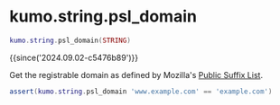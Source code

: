 # kumo.string.psl_domain

```lua
kumo.string.psl_domain(STRING)
```

{{since('2024.09.02-c5476b89')}}

Get the registrable domain as defined by Mozilla's [Public Suffix
List](https://publicsuffix.org/).

```lua
assert(kumo.string.psl_domain 'www.example.com' == 'example.com')
```

